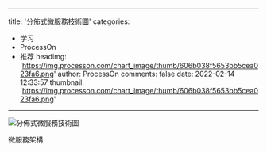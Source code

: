
---
title: '分佈式微服務技術圖'
categories: 
 - 学习
 - ProcessOn
 - 推荐
headimg: 'https://img.processon.com/chart_image/thumb/606b038f5653bb5cea023fa6.png'
author: ProcessOn
comments: false
date: 2022-02-14 12:33:57
thumbnail: 'https://img.processon.com/chart_image/thumb/606b038f5653bb5cea023fa6.png'
---

<div>   
<img class="thumb" alt="分佈式微服務技術圖" src="https://img.processon.com/chart_image/thumb/606b038f5653bb5cea023fa6.png" referrerpolicy="no-referrer">
<p>微服務架構</p>  
</div>
            